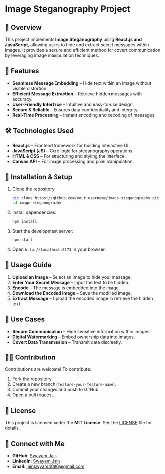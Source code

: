 # Image Steganography Project

## 📌 Overview
This project implements **Image Steganography** using **React.js and JavaScript**, allowing users to hide and extract secret messages within images. It provides a secure and efficient method for covert communication by leveraging image manipulation techniques.

## 🚀 Features
- **Seamless Message Embedding** – Hide text within an image without visible distortion.
- **Efficient Message Extraction** – Retrieve hidden messages with accuracy.
- **User-Friendly Interface** – Intuitive and easy-to-use design.
- **Secure & Reliable** – Ensures data confidentiality and integrity.
- **Real-Time Processing** – Instant encoding and decoding of messages.

## 🛠️ Technologies Used
- **React.js** – Frontend framework for building interactive UI.
- **JavaScript (JS)** – Core logic for steganography operations.
- **HTML & CSS** – For structuring and styling the interface.
- **Canvas API** – For image processing and pixel manipulation.

## 📂 Installation & Setup
1. Clone the repository:
   ```sh
   git clone https://github.com/your-username/image-steganography.git
   cd image-steganography
   ```
2. Install dependencies:
   ```sh
   npm install
   ```
3. Start the development server:
   ```sh
   npm start
   ```
4. Open `http://localhost:5173` in your browser.

## 📖 Usage Guide
1. **Upload an Image** – Select an image to hide your message.
2. **Enter Your Secret Message** – Input the text to be hidden.
3. **Encode** – The message is embedded into the image.
4. **Download the Encoded Image** – Save the modified image.
5. **Extract Message** – Upload the encoded image to retrieve the hidden text.

## 🎯 Use Cases
- **Secure Communication** – Hide sensitive information within images.
- **Digital Watermarking** – Embed ownership data into images.
- **Covert Data Transmission** – Transmit data discreetly.

## 👨‍💻 Contribution
Contributions are welcome! To contribute:
1. Fork the repository.
2. Create a new branch (`feature/your-feature-name`).
3. Commit your changes and push to GitHub.
4. Open a pull request.

## 📜 License
This project is licensed under the **MIT License**. See the [LICENSE](LICENSE) file for details.

## 🔗 Connect with Me
- **GitHub**: [Swayam Jain](https://github.com/swayamjain8)
- **LinkedIn**: [Swayam Jain](https://linkedin.com/in/swayamjain8)
- **Email**: jainswyam4006@gmail.com
